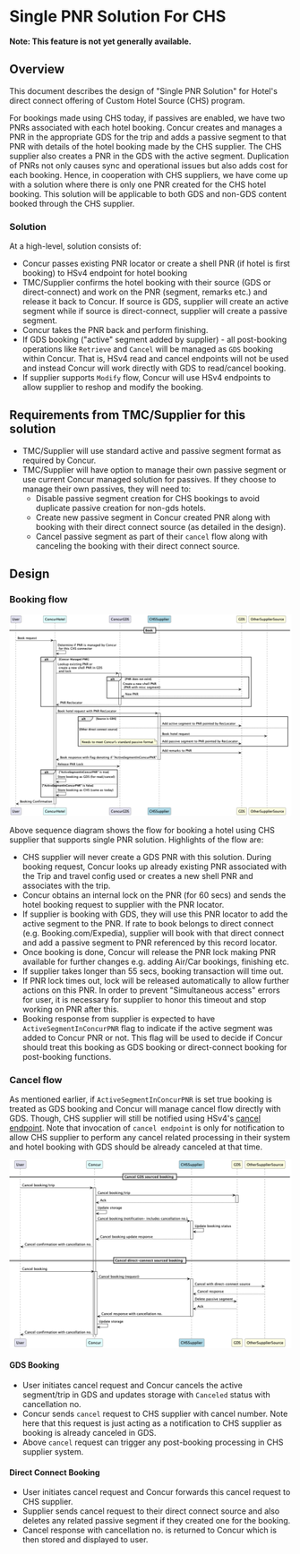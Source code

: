 # Single PNR Solution For CHS

**Note: This feature is not yet generally available.**

## Overview
This document describes the design of "Single PNR Solution" for Hotel's direct connect offering of Custom Hotel Source (CHS) program.

For bookings made using CHS today, if passives are enabled, we have two PNRs associated with each hotel booking. Concur creates and manages a PNR in the appropriate GDS for the trip and adds a passive segment to that PNR with details of the hotel booking made by the CHS supplier. The CHS supplier also creates a PNR in the GDS with the active segment. Duplication of PNRs not only causes sync and operational issues but also adds cost for each booking. Hence, in cooperation with CHS suppliers, we have come up with a solution where there is only one PNR created for the CHS hotel booking. This solution will be applicable to both GDS and non-GDS content booked through the CHS supplier.

### Solution

At a high-level, solution consists of:
- Concur passes existing PNR locator or create a shell PNR (if hotel is first booking) to HSv4 endpoint for hotel booking
- TMC/Supplier confirms the hotel booking with their source (GDS or direct-connect) and work on the PNR (segment, remarks etc.) and release it back to Concur. If source is GDS, supplier will create an active segment while if source is direct-connect, supplier will create a passive segment.
- Concur takes the PNR back and perform finishing.
- If GDS booking ("active" segment added by supplier) - all post-booking operations like `Retrieve` and `Cancel` will be managed as `GDS` booking within Concur. That is, HSv4 read and cancel endpoints will not be used and instead Concur will work directly with GDS to read/cancel booking.
- If supplier supports `Modify` flow, Concur will use HSv4 endpoints to allow supplier to reshop and modify the booking.

## Requirements from TMC/Supplier for this solution
- TMC/Supplier will use standard active and passive segment format as required by Concur.
- TMC/Supplier will have option to manage their own passive segment or use current Concur managed solution for passives. If they choose to manage their own passives, they will need to:
  - Disable passive segment creation for CHS bookings to avoid duplicate passive creation for non-gds hotels.
  - Create new passive segment in Concur created PNR along with booking with their direct connect source (as detailed in the design).
  - Cancel passive segment as part of their `cancel` flow along with canceling the booking with their direct connect source.

## Design

### Booking flow

![](images/diagrams/singlepnr/hotel_book.png)

Above sequence diagram shows the flow for booking a hotel using CHS supplier that supports single PNR solution. Highlights of the flow are:
- CHS supplier will never create a GDS PNR with this solution. During booking request, Concur looks up already existing PNR associated with the Trip and travel config used or creates a new shell PNR and associates with the trip.
- Concur obtains an internal lock on the PNR (for 60 secs) and sends the hotel booking request to supplier with the PNR locator.
- If supplier is booking with GDS, they will use this PNR locator to add the active segment to the PNR. If rate to book belongs to direct connect (e.g. Booking.com/Expedia), supplier will book with that direct connect and add a passive segment to PNR referenced by this record locator.
- Once booking is done, Concur will release the PNR lock making PNR available for further changes e.g. adding Air/Car bookings, finishing etc.
- If supplier takes longer than 55 secs, booking transaction will time out.
- If PNR lock times out, lock will be released automatically to allow further actions on this PNR. In order to prevent "Simultaneous access" errors for user, it is necessary for supplier to honor this timeout and stop working on PNR after this. 
- Booking response from supplier is expected to have `ActiveSegmentInConcurPNR` flag to indicate if the active segment was added to Concur PNR or not. This flag will be used to decide if Concur should treat this booking as GDS booking or direct-connect booking for post-booking functions.

### Cancel flow

As mentioned earlier, if `ActiveSegmentInConcurPNR` is set true booking is treated as GDS booking and Concur will manage cancel flow directly with GDS. Though, CHS supplier will still be notified using HSv4's [cancel endpoint](./v4.endpoints.html#cancel-). Note that invocation of `cancel endpoint` is only for notification to allow CHS supplier to perform any cancel related processing in their system and hotel booking with GDS should be already canceled at that time.

![](images/diagrams/singlepnr/hotel_cancel.png)

#### GDS Booking
- User initiates cancel request and Concur cancels the active segment/trip in GDS and updates storage with `Canceled` status with cancellation no.
- Concur sends `cancel` request to CHS supplier with cancel number. Note here that this request is just acting as a notification to CHS supplier as booking is already canceled in GDS.
- Above `cancel` request can trigger any post-booking processing in CHS supplier system.


#### Direct Connect Booking
- User initiates cancel request and Concur forwards this cancel request to CHS supplier.
- Supplier sends cancel request to their direct connect source and also deletes any related passive segment if they created one for the booking. 
- Cancel response with cancellation no. is returned to Concur which is then stored and displayed to user.

